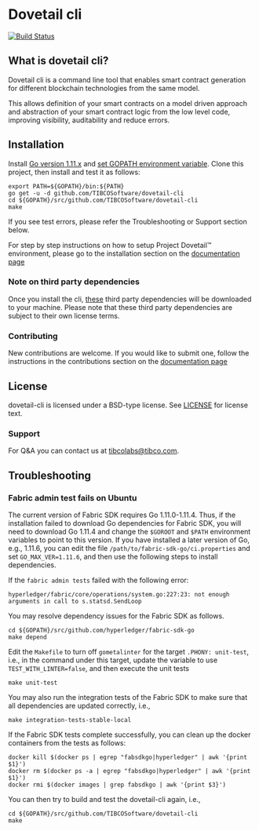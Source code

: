 # Dovetail cli

[![Build Status](https://travis-ci.org/TIBCOSoftware/dovetail-cli.svg?branch=master)](https://travis-ci.org/TIBCOSoftware/dovetail-cli)

## What is dovetail cli?

Dovetail cli is a command line tool that enables smart contract generation for different blockchain technologies from the same model.

This allows definition of your smart contracts on a model driven approach and abstraction of your smart contract logic from the low level code, improving visibility, auditability and reduce errors.

## Installation

Install [Go version 1.11.x](https://golang.org/doc/install) and [set GOPATH environment variable](https://golang.org/doc/code.html#GOPATH).  Clone this project, then install and test it as follows:
```
export PATH=${GOPATH}/bin:${PATH}
go get -u -d github.com/TIBCOSoftware/dovetail-cli
cd ${GOPATH}/src/github.com/TIBCOSoftware/dovetail-cli
make
```
If you see test errors, please refer the Troubleshooting or Support section below.

For step by step instructions on how to setup Project Dovetail™ environment, please go to the installation section on the [documentation page](https://tibcosoftware.github.io/dovetail/getting-started/getting-started-cli/)

### Note on third party dependencies

Once you install the cli, [these](./go.sum) third party dependencies will be downloaded to your machine. Please note that these third party dependencies are subject to their own license terms.

### Contributing

New contributions are welcome. If you would like to submit one, follow the instructions in the contributions section on the [documentation page](https://tibcosoftware.github.io/dovetail/contributing/contributing/)

## License
dovetail-cli is licensed under a BSD-type license. See [LICENSE](https://github.com/TIBCOSoftware/dovetail-cli/blob/master/LICENSE) for license text.

### Support
For Q&A you can contact us at tibcolabs@tibco.com.

## Troubleshooting

### Fabric admin test fails on Ubuntu

The current version of Fabric SDK requires Go 1.11.0-1.11.4. Thus, if the installation failed to download Go dependencies for Fabric SDK, you will need to download Go 1.11.4 and change the `$GOROOT` and `$PATH` environment variables to point to this version. If you have installed a later version of Go, e.g., 1.11.6, you can edit the file `/path/to/fabric-sdk-go/ci.properties` and set `GO_MAX_VER=1.11.6`, and then use the following steps to install dependencies.

If the `fabric admin tests` failed with the following error:
```
hyperledger/fabric/core/operations/system.go:227:23: not enough arguments in call to s.statsd.SendLoop
```
You may resolve dependency issues for the Fabric SDK as follows.
```
cd ${GOPATH}/src/github.com/hyperledger/fabric-sdk-go
make depend
```
Edit the `Makefile` to turn off `gometalinter` for the target `.PHONY: unit-test`, i.e., in the command under this target, update the variable to use `TEST_WITH_LINTER=false`, and then execute the unit tests
```
make unit-test
```
You may also run the integration tests of the Fabric SDK to make sure that all dependencies are updated correctly, i.e.,
```
make integration-tests-stable-local
```
If the Fabric SDK tests complete successfully, you can clean up the docker containers from the tests as follows:
```
docker kill $(docker ps | egrep "fabsdkgo|hyperledger" | awk '{print $1}')
docker rm $(docker ps -a | egrep "fabsdkgo|hyperledger" | awk '{print $1}')
docker rmi $(docker images | grep fabsdkgo | awk '{print $3}')
```
You can then try to build and test the dovetail-cli again, i.e.,
```
cd ${GOPATH}/src/github.com/TIBCOSoftware/dovetail-cli
make
```
